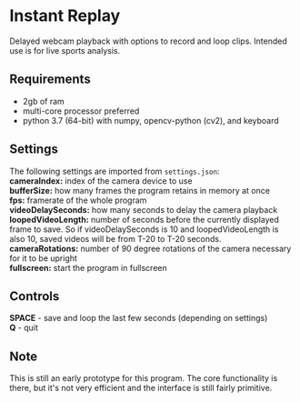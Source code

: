 # Instant Replay
Delayed webcam playback with options to record and loop clips. Intended use is for live sports analysis.

## Requirements
* 2gb of ram
* multi-core processor preferred
* python 3.7 (64-bit) with numpy, opencv-python (cv2), and keyboard

## Settings
The following settings are imported from `settings.json`:  
**cameraIndex:** index of the camera device to use  
**bufferSize:** how many frames the program retains in memory at once  
**fps:** framerate of the whole program  
**videoDelaySeconds:** how many seconds to delay the camera playback  
**loopedVideoLength:** number of seconds before the currently displayed frame to save. So if videoDelaySeconds is 10 and loopedVideoLength is also 10, saved videos will be from T-20 to T-20 seconds.  
**cameraRotations:** number of 90 degree rotations of the camera necessary for it to be upright  
**fullscreen:** start the program in fullscreen  

## Controls
**SPACE** - save and loop the last few seconds (depending on settings)  
**Q** - quit

## Note
This is still an early prototype for this program. The core functionality is there, but it's not very efficient and the interface is still fairly primitive.
